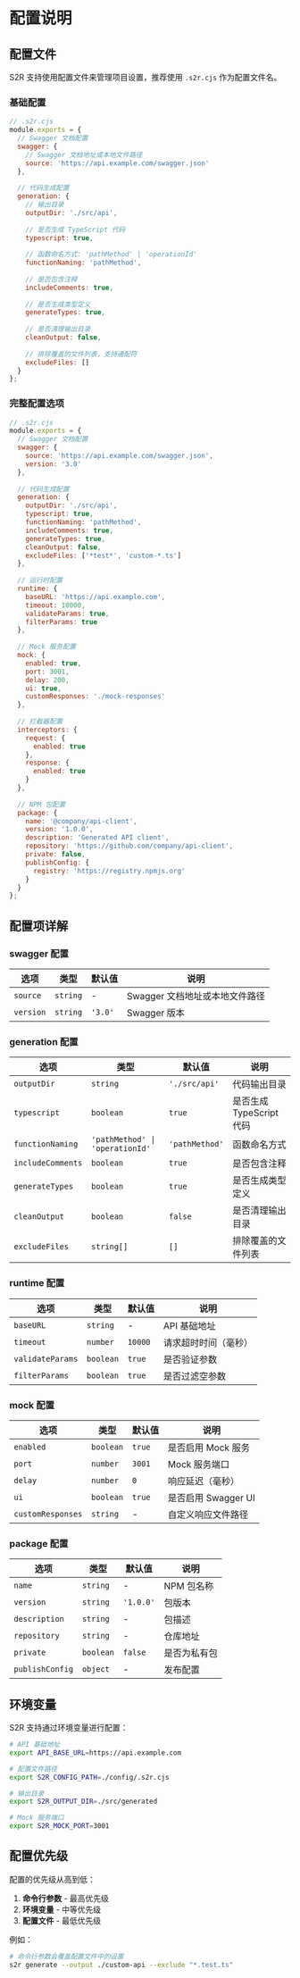 # 配置说明

## 配置文件

S2R 支持使用配置文件来管理项目设置，推荐使用 `.s2r.cjs` 作为配置文件名。

### 基础配置

```javascript
// .s2r.cjs
module.exports = {
  // Swagger 文档配置
  swagger: {
    // Swagger 文档地址或本地文件路径
    source: 'https://api.example.com/swagger.json'
  },
  
  // 代码生成配置
  generation: {
    // 输出目录
    outputDir: './src/api',
    
    // 是否生成 TypeScript 代码
    typescript: true,
    
    // 函数命名方式: 'pathMethod' | 'operationId'
    functionNaming: 'pathMethod',
    
    // 是否包含注释
    includeComments: true,
    
    // 是否生成类型定义
    generateTypes: true,
    
    // 是否清理输出目录
    cleanOutput: false,
    
    // 排除覆盖的文件列表，支持通配符
    excludeFiles: []
  }
};
```

### 完整配置选项

```javascript
// .s2r.cjs
module.exports = {
  // Swagger 文档配置
  swagger: {
    source: 'https://api.example.com/swagger.json',
    version: '3.0'
  },
  
  // 代码生成配置
  generation: {
    outputDir: './src/api',
    typescript: true,
    functionNaming: 'pathMethod',
    includeComments: true,
    generateTypes: true,
    cleanOutput: false,
    excludeFiles: ['*test*', 'custom-*.ts']
  },
  
  // 运行时配置
  runtime: {
    baseURL: 'https://api.example.com',
    timeout: 10000,
    validateParams: true,
    filterParams: true
  },
  
  // Mock 服务配置
  mock: {
    enabled: true,
    port: 3001,
    delay: 200,
    ui: true,
    customResponses: './mock-responses'
  },
  
  // 拦截器配置
  interceptors: {
    request: {
      enabled: true
    },
    response: {
      enabled: true
    }
  },
  
  // NPM 包配置
  package: {
    name: '@company/api-client',
    version: '1.0.0',
    description: 'Generated API client',
    repository: 'https://github.com/company/api-client',
    private: false,
    publishConfig: {
      registry: 'https://registry.npmjs.org'
    }
  }
};
```

## 配置项详解

### swagger 配置

| 选项 | 类型 | 默认值 | 说明 |
|------|------|--------|------|
| `source` | `string` | - | Swagger 文档地址或本地文件路径 |
| `version` | `string` | `'3.0'` | Swagger 版本 |

### generation 配置

| 选项 | 类型 | 默认值 | 说明 |
|------|------|--------|------|
| `outputDir` | `string` | `'./src/api'` | 代码输出目录 |
| `typescript` | `boolean` | `true` | 是否生成 TypeScript 代码 |
| `functionNaming` | `'pathMethod' \| 'operationId'` | `'pathMethod'` | 函数命名方式 |
| `includeComments` | `boolean` | `true` | 是否包含注释 |
| `generateTypes` | `boolean` | `true` | 是否生成类型定义 |
| `cleanOutput` | `boolean` | `false` | 是否清理输出目录 |
| `excludeFiles` | `string[]` | `[]` | 排除覆盖的文件列表 |

### runtime 配置

| 选项 | 类型 | 默认值 | 说明 |
|------|------|--------|------|
| `baseURL` | `string` | - | API 基础地址 |
| `timeout` | `number` | `10000` | 请求超时时间（毫秒） |
| `validateParams` | `boolean` | `true` | 是否验证参数 |
| `filterParams` | `boolean` | `true` | 是否过滤空参数 |

### mock 配置

| 选项 | 类型 | 默认值 | 说明 |
|------|------|--------|------|
| `enabled` | `boolean` | `true` | 是否启用 Mock 服务 |
| `port` | `number` | `3001` | Mock 服务端口 |
| `delay` | `number` | `0` | 响应延迟（毫秒） |
| `ui` | `boolean` | `true` | 是否启用 Swagger UI |
| `customResponses` | `string` | - | 自定义响应文件路径 |

### package 配置

| 选项 | 类型 | 默认值 | 说明 |
|------|------|--------|------|
| `name` | `string` | - | NPM 包名称 |
| `version` | `string` | `'1.0.0'` | 包版本 |
| `description` | `string` | - | 包描述 |
| `repository` | `string` | - | 仓库地址 |
| `private` | `boolean` | `false` | 是否为私有包 |
| `publishConfig` | `object` | - | 发布配置 |

## 环境变量

S2R 支持通过环境变量进行配置：

```bash
# API 基础地址
export API_BASE_URL=https://api.example.com

# 配置文件路径
export S2R_CONFIG_PATH=./config/.s2r.cjs

# 输出目录
export S2R_OUTPUT_DIR=./src/generated

# Mock 服务端口
export S2R_MOCK_PORT=3001
```

## 配置优先级

配置的优先级从高到低：

1. **命令行参数** - 最高优先级
2. **环境变量** - 中等优先级
3. **配置文件** - 最低优先级

例如：

```bash
# 命令行参数会覆盖配置文件中的设置
s2r generate --output ./custom-api --exclude "*.test.ts"
```